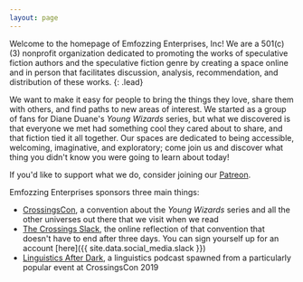 ```yaml
---
layout: page
---
```


Welcome to the homepage of Emfozzing Enterprises, Inc! We are a 501(c)(3) nonprofit organization dedicated to promoting the works of speculative fiction authors and the speculative fiction genre by creating a space online and in person that facilitates discussion, analysis, recommendation, and distribution of these works.
{: .lead}

We want to make it easy for people to bring the things they love, share them with others, and find paths to new areas of interest. We started as a group of fans for Diane Duane's _Young Wizards_ series, but what we discovered is that everyone we met had something cool they cared about to share, and that fiction tied it all together. Our spaces are dedicated to being accessible, welcoming, imaginative, and exploratory; come join us and discover what thing you didn't know you were going to learn about today!

If you'd like to support what we do, consider joining our [Patreon](https://www.patreon.com/emfozzing).

Emfozzing Enterprises sponsors three main things:

- [CrossingsCon](https://www.crossingscon.org), a convention about the _Young Wizards_ series and all the other universes out there that we visit when we read
- [The Crossings Slack](http://www.crossingscon.org/community/slack/), the online reflection of that convention that doesn't have to end after three days. You can sign yourself up for an account [here]({{ site.data.social_media.slack }})
- [Linguistics After Dark](http://linguisticsafterdark.com/), a linguistics podcast spawned from a particularly popular event at CrossingsCon 2019
